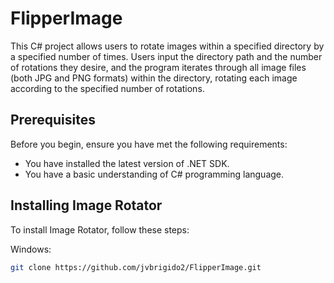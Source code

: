 # FlipperImage

This C# project allows users to rotate images within a specified directory by a specified number of times. Users input the directory path and the number of rotations they desire, and the program iterates through all image files (both JPG and PNG formats) within the directory, rotating each image according to the specified number of rotations.

## Prerequisites

Before you begin, ensure you have met the following requirements:
- You have installed the latest version of .NET SDK.
- You have a basic understanding of C# programming language.

## Installing Image Rotator

To install Image Rotator, follow these steps:

Windows:
```bash
git clone https://github.com/jvbrigido2/FlipperImage.git
